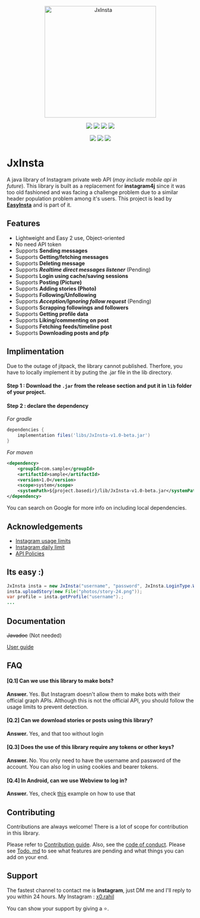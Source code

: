 <p align="center"><img alt="JxInsta" height="300" src="/JxInsta.png"></p>
<p align="center">
  <img src="https://img.shields.io/github/license/ErrorxCode/JxInsta?style=for-the-badge">
  <img src="https://img.shields.io/github/stars/ErrorxCode/JxInsta?style=for-the-badge">
  <img src="https://img.shields.io/github/issues/ErrorxCode/JxInsta?color=red&style=for-the-badge">
  <img src="https://img.shields.io/github/forks/ErrorxCode/JxInsta?color=teal&style=for-the-badge">
</p>

<p align="center">
  <img src="https://img.shields.io/badge/Author-Rahil-cyan?style=flat-square">
  <img src="https://img.shields.io/badge/Open%20Source-Yes-cyan?style=flat-square">
  <img src="https://img.shields.io/badge/Written%20In-Java-cyan?style=flat-square">
</p>


# JxInsta
A java library of Instagram private web API (*may include mobile api in future*).  This library is built as a replacement for **instagram4j** since it was too old fashioned and was facing a challenge problem due to a similar header population problem among it's users. This project is lead by **[EasyInsta](https://github.com/ErrorxCode/EasyInsta)** and is part of it.

## Features

-   Lightweight and Easy 2 use, Object-oriented
-   No need API token
-   Supports  **Sending messages**
-   Supports  **Getting/fetching messages**
-   Supports  **Deleting message**
-   Supports  **_Realtime direct messages listener_** (Pending)
-   Supports  **Login using cache/saving sessions**
-   Supports  **Posting (Picture)**
-   Supports  **Adding stories (Photo)**
-   Supports  **Following/Unfollowing**
-   Supports  ***Acception/Ignoring follow request*** (Pending)
-   Supports  **Scrapping followings and followers**
-   Supports  **Getting profile data**
-   Supports  **Liking/commenting on post**
-   Supports  **Fetching feeds/timeline post**
-   Supports  **Downloading posts and pfp**

## Implimentation
Due to the outage of jitpack, the library cannot published. Therfore, you have to locally implement it by puting the .jar file in the lib directory.

#### Step 1 : Download the `.jar` from the release section and put it in `lib` folder of your project.

#### Step 2 : declare the dependency
*For gradle*

```groovy
dependencies {
    implementation files('libs/JxInsta-v1.0-beta.jar')
}
```

*For maven*

```XML
<dependency>
    <groupId>com.sample</groupId>
    <artifactId>sample</artifactId>
    <version>1.0</version>
    <scope>system</scope>
    <systemPath>${project.basedir}/lib/JxInsta-v1.0-beta.jar</systemPath>
</dependency>
```

You can search on Google for more info on including local dependencies.

## Acknowledgements

-   [Instagram usage limits](https://www.linkedin.com/pulse/stay-within-boundaries-complete-breakdown-instagrams-cmscc/)
- [Instagram daily limit](https://socialpros.co/instagram-daily-limits/#:~:text=Instagram's%20Daily%20Limits%20%E2%80%93%20Like,than%2030%20likes%20per%20hour)
-   [API Policies](https://developers.facebook.com/devpolicy/)

## Its easy :)

```java
JxInsta insta = new JxInsta("username", "password", JxInsta.LoginType.WEB_AUTHENTICATION);  
insta.uploadStory(new File("photos/story-24.png"));  
var profile = insta.getProfile("username").;
...
```


## Documentation

[](https://github.com/ErrorxCode/EasyInsta#documentation)

~~Javadoc~~ (Not needed)

[User guide](https://github.com/ErrorxCode/JxInsta/wiki)


## FAQ

#### [Q.1] Can we use this library to make bots?

**Answer.** Yes. But Instagram doesn't allow them to make bots with their official graph APIs. Although this is not the official API, you should follow the usage limits to prevent detection.

#### [Q.2] Can we download stories or posts using this library?

**Answer.** Yes, and that too without login

#### [Q.3] Does the use of this library require any tokens or other keys?

**Answer.** No. You only need to have the username and password of the account. You can also log in using cookies and bearer tokens.

#### [Q.4] In Android, can we use Webview to log in?

**Answer.**  Yes, check  [this](https://github.com/ErrorxCode/JxInsta/wiki/Android-users#using-webview-for-login)  example on how to use that


## Contributing

Contributions are always welcome! There is a lot of scope for contribution in this library.

Please refer to  [Contribution guide](https://github.com/ErrorxCode/JxInsta/blob/main/CONTRIBUTING.md). Also, see the  [code of conduct](https://github.com/ErrorxCode/JxInsta/blob/main/CODE_OF_CONDUCT.md).
Please see [Todo. md](https://github.com/ErrorxCode/JxInsta/blob/main/Todo.md) to see what features are pending and what things you can add on your end.
## Support

The fastest channel to contact me is **Instagram**, just DM me and I'll reply to you within 24 hours. My Instagram : [x0.rahil](https://instagram.com/x0.rahil)

You can show your support by giving a ⭐.
